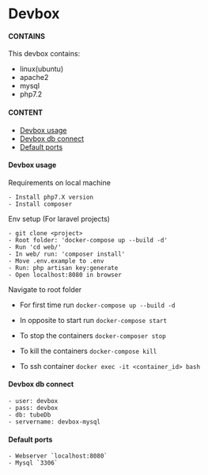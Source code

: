 # Devbox
 
#### CONTAINS
This devbox contains: 
 - linux(ubuntu) 
 - apache2 
 - mysql
 - php7.2
#### CONTENT

* [Devbox usage](#devbox-usage)
* [Devbox db connect](#devbox-db-connect)
* [Default ports](#default-ports)

#### Devbox usage

Requirements on local machine

    - Install php7.X version
    - Install composer

Env setup (For laravel projects)
    
    - git clone <project>
    - Root folder: 'docker-compose up --build -d'
    - Run 'cd web/'
    - In web/ run: 'composer install'
    - Move .env.example to .env
    - Run: php artisan key:generate
    - Open localhost:8080 in browser

Navigate to root folder

- For first time run
	`docker-compose up --build -d`

- In opposite to start run
	`docker-compose start`

- To stop the containers 
	`docker-composer stop`
	
- To kill the containers 
	`docker-compose kill`

- To ssh container
	`docker exec -it <container_id> bash`

#### Devbox db connect 
	- user: devbox
	- pass: devbox
	- db: tubeDb
	- servername: devbox-mysql

#### Default ports
	- Webserver `localhost:8080`
	- Mysql `3306`
